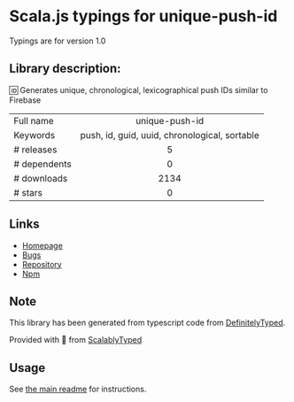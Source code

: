 
# Scala.js typings for unique-push-id

Typings are for version 1.0

## Library description:
🆔 Generates unique, chronological, lexicographical push IDs similar to Firebase

|                    |                 |
| ------------------ | :-------------: |
| Full name          | unique-push-id |
| Keywords           | push, id, guid, uuid, chronological, sortable |
| # releases         | 5 |
| # dependents       | 0 |
| # downloads        | 2134 |
| # stars            | 0 |

## Links
- [Homepage](https://github.com/limit-zero/unique-push-id#readme)
- [Bugs](https://github.com/limit-zero/unique-push-id/issues)
- [Repository](https://github.com/limit-zero/unique-push-id)
- [Npm](https://www.npmjs.com/package/unique-push-id)
    


## Note
This library has been generated from typescript code from [DefinitelyTyped](https://definitelytyped.org).

Provided with :purple_heart: from [ScalablyTyped](https://github.com/oyvindberg/ScalablyTyped)

## Usage
See [the main readme](../../readme.md) for instructions.


